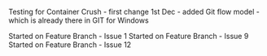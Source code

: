 Testing for Container Crush - first change
1st Dec - added Git flow model - which is already there in GIT for Windows

Started on Feature Branch - Issue 1
Started on Feature Branch - Issue 9
Started on Feature Branch - Issue 12